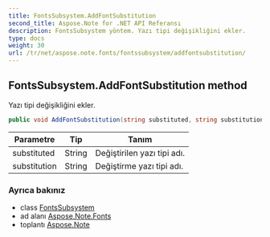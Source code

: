 ```yaml
---
title: FontsSubsystem.AddFontSubstitution
second_title: Aspose.Note for .NET API Referansı
description: FontsSubsystem yöntem. Yazı tipi değişikliğini ekler.
type: docs
weight: 30
url: /tr/net/aspose.note.fonts/fontssubsystem/addfontsubstitution/
---
```

## FontsSubsystem.AddFontSubstitution method

Yazı tipi değişikliğini ekler.

```csharp
public void AddFontSubstitution(string substituted, string substitution)
```

| Parametre | Tip | Tanım |
| --- | --- | --- |
| substituted | String | Değiştirilen yazı tipi adı. |
| substitution | String | Değiştirme yazı tipi adı. |

### Ayrıca bakınız

* class [FontsSubsystem](../)
* ad alanı [Aspose.Note.Fonts](../../fontssubsystem/)
* toplantı [Aspose.Note](../../../)


